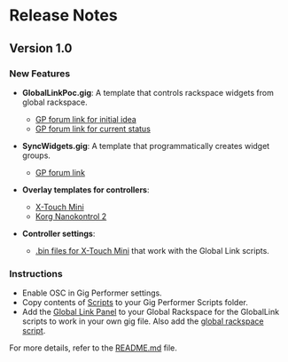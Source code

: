 # Release Notes

## Version 1.0

### New Features
- **GlobalLinkPoc.gig**: A template that controls rackspace widgets from global rackspace.
  - [GP forum link for initial idea](https://community.gigperformer.com/t/one-hardware-controller-many-racks-dynamically-linked-template-gig/20563)
  - [GP forum link for current status]()

- **SyncWidgets.gig**: A template that programmatically creates widget groups.
  - [GP forum link](https://community.gigperformer.com/t/assignable-widget-groups-with-a-gig-file-and-examples/20754)

- **Overlay templates for controllers**:
  - [X-Touch Mini](https://github.com/vangrieg/Gig-Performer/tree/main/Controllers/Overlays/X-Touch%20Mini)
  - [Korg Nanokontrol 2](https://github.com/vangrieg/Gig-Performer/tree/main/Controllers/Overlays/Nanokontrol%202)

- **Controller settings**:
  - [.bin files for X-Touch Mini](https://github.com/vangrieg/Gig-Performer/tree/main/Controllers/Settings/X-Touch%20Mini) that work with the Global Link scripts.

### Instructions
- Enable OSC in Gig Performer settings.
- Copy contents of [Scripts](https://github.com/vangrieg/Gig-Performer/tree/main/Scripts/) to your Gig Performer Scripts folder.
- Add the [Global Link Panel](https://github.com/vangrieg/Gig-Performer/blob/main/Panels/GlobalLink.gppanel) to your Global Rackspace for the GlobalLink scripts to work in your own gig file. Also add the [global rackspace script](https://github.com/vangrieg/Gig-Performer/blob/main/Scripts/gl_global_rack.gpscript).

For more details, refer to the [README.md](README.md) file.
